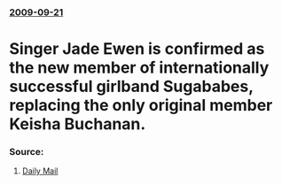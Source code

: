 ### [2009-09-21](/news/2009/09/21/index.md)

#  Singer Jade Ewen is confirmed as the new member of internationally successful girlband Sugababes, replacing the only original member Keisha Buchanan. 




### Source:

1. [Daily Mail](http://www.dailymail.co.uk/tvshowbiz/article-1215134/Keisha-quits-Sugababes-NOT-Amelle-says-It-choice-leave.html)
